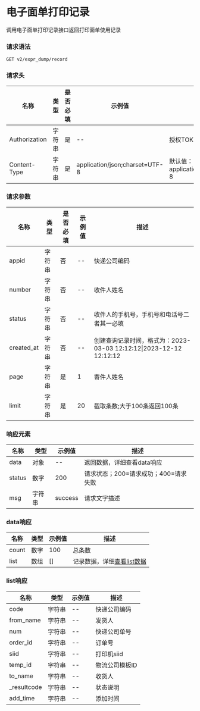 # 电子面单打印记录

调用电子面单打印记录接口返回打印面单使用记录

### 请求语法

```
GET v2/expr_dump/record
```

### 请求头

| 名称 | 类型|是否必填 |示例值| 描述|
|---|---|---|---|---|
| Authorization | 字符串|是|--| 授权TOKEN |
| Content-Type | 字符串|是|application/json;charset=UTF-8| 默认值：application/json;charset=UTF-8 |

### 请求参数

| 名称 | 类型|是否必填 |示例值| 描述|
|---|---|---|---|---|
| appid | 字符串|否|--| 快递公司编码 |
| number | 字符串|否|--| 收件人姓名 |
| status | 字符串|否|--| 收件人的手机号，手机号和电话号二者其一必填 |
| created_at | 字符串|否|--| 创建查询记录时间，格式为：2023-03-03 12:12:12&#124;2023-12-12 12:12:12 |
| page | 字符串|是|1| 寄件人姓名 |
| limit | 字符串|是|20| 截取条数;大于100条返回100条 |

### 响应元素

| 名称 | 类型 |示例值| 描述|
|---|---|---|---| 
| data | 对象|--| 返回数据，详细查看data响应 |
| status | 数字|200| 请求状态；200=请求成功；400=请求失败 |
| msg | 字符串|success| 请求文字描述 |

### <a id='data-list'>data响应</a>

| 名称 | 类型 |示例值| 描述|
|---|---|---|---| 
| count | 数字|100| 总条数 |
| list | 数组|[]| 记录数据，详细[查看list数据](#list) |

### <a id='list'>list响应</a>

| 名称 | 类型 |示例值| 描述|
|---|---|---|---| 
| code | 字符串|--| 快递公司编码 |
| from_name | 字符串|--| 发货人 |
| num | 字符串|--| 快递公司单号 |
| order_id | 字符串|--| 订单号 |
| siid | 字符串|--| 打印机siid |
| temp_id | 字符串|--| 物流公司模板ID |
| to_name | 字符串|--| 收货人 |
| _resultcode | 字符串|--| 状态说明 |
| add_time | 字符串|--| 添加时间 |
